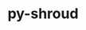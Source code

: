 ---
title: "py-shroud"
layout: cache
categories: [package, v0.18.0]
meta: {"versions": ["0.12.1"], "compilers": ["gcc@=7.5.0"], "oss": ["ubuntu18.04"], "platforms": ["linux"], "targets": ["x86_64"], "stacks": ["radiuss", "root"], "num_specs": 1, "num_specs_by_stack": {"root": 1, "radiuss": 1}}
spec_details: [{"hash": "5jrvbdnkimvln44f2zt6tn3drv2htpvm", "compiler": "gcc@=7.5.0", "versions": ["0.12.1"], "os": "ubuntu18.04", "platform": "linux", "target": "x86_64", "variants": [], "stacks": ["root", "radiuss"], "size": "-", "tarball": "https://binaries.spack.io/v0.18.0/build_cache/linux-ubuntu18.04-x86_64/gcc-7.5.0/py-shroud-0.12.1/linux-ubuntu18.04-x86_64-gcc-7.5.0-py-shroud-0.12.1-5jrvbdnkimvln44f2zt6tn3drv2htpvm.spack"}]
---